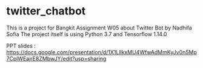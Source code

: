 # twitter_chatbot
This is a project for Bangkit Assignment W05 about Twitter Bot by Nadhifa Sofia
The project itself is using Python 3.7 and Tensorflow 1.14.0

PPT slides : https://docs.google.com/presentation/d/1X1LllkxMU4WfwAdMmKyJv0n5Mp7CplWEajrE8ZMbwJY/edit?usp=sharing
